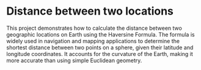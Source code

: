 # Distance between two locations

This project demonstrates how to calculate the distance between two geographic locations on Earth using the Haversine Formula. The formula is widely used in navigation and mapping applications to determine the shortest distance between two points on a sphere, given their latitude and longitude coordinates. It accounts for the curvature of the Earth, making it more accurate than using simple Euclidean geometry.
